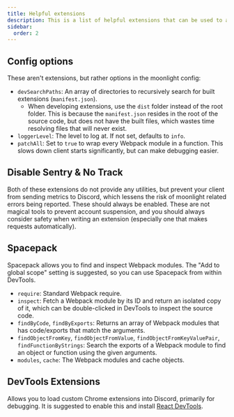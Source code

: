```yaml
---
title: Helpful extensions
description: This is a list of helpful extensions that can be used to aid extension development.
sidebar:
  order: 2
---
```


## Config options

These aren't extensions, but rather options in the moonlight config:

- `devSearchPaths`: An array of directories to recursively search for built extensions (`manifest.json`).
  - When developing extensions, use the `dist` folder instead of the root folder. This is because the `manifest.json` resides in the root of the source code, but does not have the built files, which wastes time resolving files that will never exist.
- `loggerLevel`: The level to log at. If not set, defaults to `info`.
- `patchAll`: Set to `true` to wrap every Webpack module in a function. This slows down client starts significantly, but can make debugging easier.

## Disable Sentry & No Track

Both of these extensions do not provide any utilities, but prevent your client from sending metrics to Discord, which lessens the risk of moonlight related errors being reported. These should always be enabled. These are not magical tools to prevent account suspension, and you should always consider safety when writing an extension (especially one that makes requests automatically).

## Spacepack

Spacepack allows you to find and inspect Webpack modules. The "Add to global scope" setting is suggested, so you can use Spacepack from within DevTools.

- `require`: Standard Webpack require.
- `inspect`: Fetch a Webpack module by its ID and return an isolated copy of it, which can be double-clicked in DevTools to inspect the source code.
- `findByCode`, `findByExports`: Returns an array of Webpack modules that has code/exports that match the arguments.
- `findObjectFromKey`, `findObjectFromValue`, `findObjectFromKeyValuePair`, `findFunctionByStrings`: Search the exports of a Webpack module to find an object or function using the given arguments.
- `modules`, `cache`: The Webpack modules and cache objects.

## DevTools Extensions

Allows you to load custom Chrome extensions into Discord, primarily for debugging. It is suggested to enable this and install [React DevTools](/ext-dev/devtools#react-devtools).
